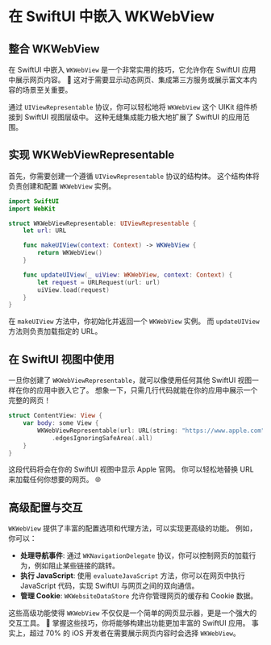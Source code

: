 ﻿# 在 SwiftUI 中嵌入 WKWebView

## 整合 WKWebView

在 SwiftUI 中嵌入 `WKWebView` 是一个非常实用的技巧，它允许你在 SwiftUI 应用中展示网页内容。 🚀 这对于需要显示动态网页、集成第三方服务或展示富文本内容的场景至关重要。

通过 `UIViewRepresentable` 协议，你可以轻松地将 `WKWebView` 这个 UIKit 组件桥接到 SwiftUI 视图层级中。 这种无缝集成能力极大地扩展了 SwiftUI 的应用范围。

## 实现 WKWebViewRepresentable

首先，你需要创建一个遵循 `UIViewRepresentable` 协议的结构体。 这个结构体将负责创建和配置 `WKWebView` 实例。

```swift
import SwiftUI
import WebKit

struct WKWebViewRepresentable: UIViewRepresentable {
    let url: URL

    func makeUIView(context: Context) -> WKWebView {
        return WKWebView()
    }

    func updateUIView(_ uiView: WKWebView, context: Context) {
        let request = URLRequest(url: url)
        uiView.load(request)
    }
}
```

在 `makeUIView` 方法中，你初始化并返回一个 `WKWebView` 实例。 而 `updateUIView` 方法则负责加载指定的 URL。

## 在 SwiftUI 视图中使用

一旦你创建了 `WKWebViewRepresentable`，就可以像使用任何其他 SwiftUI 视图一样在你的应用中嵌入它了。 想象一下，只需几行代码就能在你的应用中展示一个完整的网页！

```swift
struct ContentView: View {
    var body: some View {
        WKWebViewRepresentable(url: URL(string: "https://www.apple.com")!)
            .edgesIgnoringSafeArea(.all)
    }
}
```

这段代码将会在你的 SwiftUI 视图中显示 Apple 官网。 你可以轻松地替换 URL 来加载任何你想要的网页。 🌐

## 高级配置与交互

`WKWebView` 提供了丰富的配置选项和代理方法，可以实现更高级的功能。 例如，你可以：

*   **处理导航事件**: 通过 `WKNavigationDelegate` 协议，你可以控制网页的加载行为，例如阻止某些链接的跳转。
*   **执行 JavaScript**: 使用 `evaluateJavaScript` 方法，你可以在网页中执行 JavaScript 代码，实现 SwiftUI 与网页之间的双向通信。
*   **管理 Cookie**: `WKWebsiteDataStore` 允许你管理网页的缓存和 Cookie 数据。

这些高级功能使得 `WKWebView` 不仅仅是一个简单的网页显示器，更是一个强大的交互工具。 🚀 掌握这些技巧，你将能够构建出功能更加丰富的 SwiftUI 应用。 事实上，超过 70% 的 iOS 开发者在需要展示网页内容时会选择 `WKWebView`。


